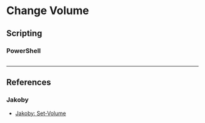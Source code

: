 # Change Volume

## Scripting

### PowerShell

```powershell

```

---
## References

### Jakoby

- [Jakoby: Set-Volume](https://github.com/I-Am-Jakoby/PowerShell-for-Hackers/blob/main/Functions/Set-Volume.md)